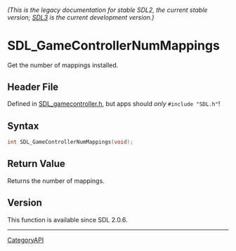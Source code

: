 ###### (This is the legacy documentation for stable SDL2, the current stable version; [SDL3](https://wiki.libsdl.org/SDL3/) is the current development version.)
# SDL_GameControllerNumMappings

Get the number of mappings installed.

## Header File

Defined in [SDL_gamecontroller.h](https://github.com/libsdl-org/SDL/blob/SDL2/include/SDL_gamecontroller.h), but apps should _only_ `#include "SDL.h"`!

## Syntax

```c
int SDL_GameControllerNumMappings(void);

```

## Return Value

Returns the number of mappings.

## Version

This function is available since SDL 2.0.6.

----
[CategoryAPI](CategoryAPI)

